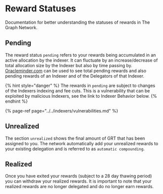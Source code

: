 # Reward Statuses

Documentation for better understanding the statuses of rewards in The Graph Network.

## Pending

The reward status `pending` refers to your rewards being accumulated in an active allocation by the indexer. It can fluctuate by an increase/decrease of total allocation size by the Indexer but also by time passing by. [Oracleminder.com](https://oracleminer.com/graph/indexers/) can be used to see total pending rewards and also pending rewards of an Indexer and of the Delegators of that Indexer.

{% hint style="danger" %}
The rewards in `pending` are subject to changes of the Indexers indexing and fee cuts. This is a vulnerability that can be exploited by malicious Indexers, see the link to Indexer Behavior below.
{% endhint %}

{% page-ref page="../../indexers/vulnerabilities.md" %}

## Unrealized

The section `unrealized` shows the final amount of GRT that has been assigned to you. The network automatically add your unrealized rewards to your existing delegation and is referred to as `automatic compounding`.

## Realized

Once you have exited your rewards \(subject to a 28 day thawing period\) you can withdraw your realized rewards. It is important to note that your realized rewards are no longer delegated and do no longer earn rewards.

